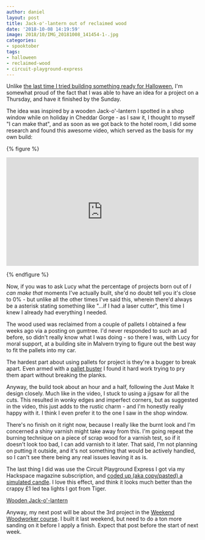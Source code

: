```yaml
---
author: daniel
layout: post
title: Jack-o'-lantern out of reclaimed wood
date: '2018-10-08 14:19:59'
image: 2018/10/IMG_20181008_141454-1-.jpg
categories:
- spooktober
tags:
- halloween
- reclaimed-wood
- circuit-playground-express
---
```


<p class="intro"><span class="dropcap">U</span>nlike <a href="/2017/02/09/my-halloween-box-isnt-four-months-late-its-eight-months-early/">the last time I tried building something ready for Halloween</a>, I'm somewhat proud of the fact that I was able to have an idea for a project on a Thursday, and have it finished by the Sunday.</p>

The idea was inspired by a wooden Jack-o'-lantern I spotted in a shop window while on holiday in Cheddar Gorge - as I saw it, I thought to myself "I can make that", and as soon as we got back to the hotel room, I did some research and found this awesome video, which served as the basis for my own build:

{% figure %}
  <style>.embed-container { position: relative; padding-bottom: 56.25%; height: 0; overflow: hidden; max-width: 100%; } .embed-container iframe, .embed-container object, .embed-container embed { position: absolute; top: 0; left: 0; width: 100%; height: 100%; }</style><div class='embed-container'><iframe src='https://www.youtube.com/embed/CGAGf7WCv8g' frameborder='0' allowfullscreen></iframe></div>
{% endfigure %}

Now, if you was to ask Lucy what the percentage of projects born out of _I can make that_ moments I've actually built, she'd no doubt tell you it's close to 0% - but unlike all the other times I've said this, wherein there'd always be a asterisk stating something like "...if I had a laser cutter", this time I knew I already had everything I needed.

The wood used was reclaimed from a couple of pallets I obtained a few weeks ago via a posting on gumtree. I'd never responded to such an ad before, so didn't really know what I was doing - so there I was, with Lucy for moral support, at a building site in Malvern trying to figure out the best way to fit the pallets into my car.

The hardest part about using pallets for project is they're a bugger to break apart. Even armed with a [pallet buster](https://amzn.to/2yiF3HM) I found it hard work trying to pry them apart without breaking the planks.

Anyway, the build took about an hour and a half, following the Just Make It design closely. Much like in the video, I stuck to using a jigsaw for all the cuts. This resulted in wonky edges and imperfect corners, but as suggested in the video, this just adds to the rustic charm - and I'm honestly really happy with it. I think I even prefer it to the one I saw in the shop window.

There's no finish on it right now, because I really like the burnt look and I'm concerned a shiny varnish might take away from this. I'm going repeat the burning technique on a piece of scrap wood for a varnish test, so if it doesn't look too bad, I can add varnish to it later. That said, I'm not planning on putting it outside, and it's not something that would be actively handled, so I can't see there being any real issues leaving it as is.

The last thing I did was use the Circuit Playground Express I got via my Hackspace magazine subscription, and [coded up (aka copy/pasted) a simulated candle](https://learn.adafruit.com/circuit-playground-jack-o-lantern/arduino-code#). I love this effect, and think it looks much better than the crappy £1 led tea lights I got from Tiger.

<a class="embedly-card" data-card-controls="0" href="https://imgur.com/a/WAYOXkx#vh1fmIg">Wooden Jack-o'-lantern</a>
<script async src="//cdn.embedly.com/widgets/platform.js" charset="UTF-8"></script>

Anyway, my next post will be about the 3rd project in the [Weekend Woodworker course](/category/weekend-woodworker/). I built it last weekend, but need to do a ton more sanding on it before I apply a finish. Expect that post before the start of next week.
